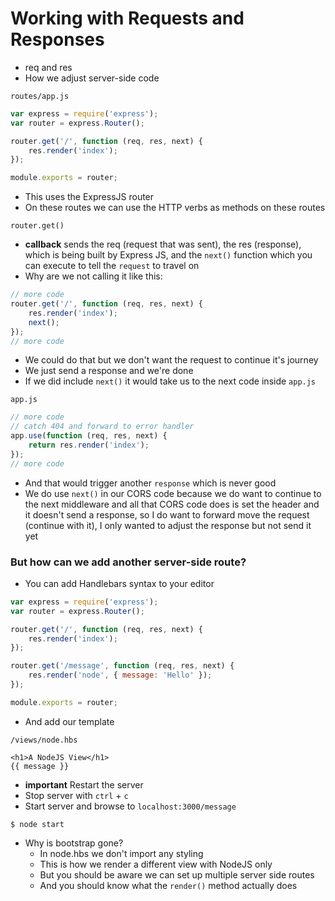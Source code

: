 # Working with Requests and Responses
* req and res
* How we adjust server-side code

`routes/app.js`

```js
var express = require('express');
var router = express.Router();

router.get('/', function (req, res, next) {
    res.render('index');
});

module.exports = router;
```

* This uses the ExpressJS router
* On these routes we can use the HTTP verbs as methods on these routes

`router.get()`

* **callback** sends the req (request that was sent), the res (response), which is being built by Express JS, and the `next()` function which you can execute to tell the `request` to travel on
* Why are we not calling it like this:

```js
// more code
router.get('/', function (req, res, next) {
    res.render('index');
    next();
});
// more code
```

* We could do that but we don't want the request to continue it's journey
* We just send a response and we're done
* If we did include `next()` it would take us to the next code inside `app.js`

`app.js`

```js
// more code
// catch 404 and forward to error handler
app.use(function (req, res, next) {
    return res.render('index');
});
// more code
```

* And that would trigger another `response` which is never good
* We do use `next()` in our CORS code because we do want to continue to the next middleware and all that CORS code does is set the header and it doesn't send a response, so I do want to forward move the request (continue with it), I only wanted to adjust the response but not send it yet

### But how can we add another server-side route?
* You can add Handlebars syntax to your editor

```js
var express = require('express');
var router = express.Router();

router.get('/', function (req, res, next) {
    res.render('index');
});

router.get('/message', function (req, res, next) {
    res.render('node', { message: 'Hello' });
});

module.exports = router;
```

* And add our template

`/views/node.hbs`

```
<h1>A NodeJS View</h1>
{{ message }}
```

* **important** Restart the server
* Stop server with `ctrl` + `c`
* Start server and browse to `localhost:3000/message`

`$ node start`

* Why is bootstrap gone?
    - In node.hbs we don't import any styling
    - This is how we render a different view with NodeJS only
    - But you should be aware we can set up multiple server side routes
    - And you should know what the `render()` method actually does

